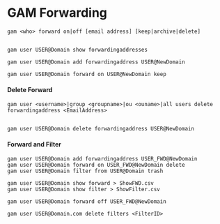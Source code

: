 # GAM Forwarding

    gam <who> forward on|off [email address] [keep|archive|delete]


    gam user USER@Domain show forwardingaddresses

    gam user USER@Domain add forwardingaddress USER@NewDomain

    gam user USER@Domain forward on USER@NewDomain keep

#### Delete Forward
    gam user <username>|group <groupname>|ou <ouname>|all users delete forwardingaddress <EmailAddress>


    gam user USER@Domain delete forwardingaddress USER@NewDomain

#### Forward and Filter  
    gam user USER@Domain add forwardingaddress USER_FWD@NewDomain
    gam user USER@Domain forward on USER_FWD@NewDomain delete
    gam user USER@Domain filter from USER@Domain trash

    gam user USER@Domain show forward > ShowFWD.csv
    gam user USER@Domain show filter > ShowFilter.csv

    gam user USER@Domain forward off USER_FWD@NewDomain

    gam user USER@Domain.com delete filters <FilterID>
